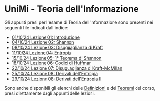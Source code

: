 # UniMi - Teoria dell'Informazione
Gli appunti presi per l'esame di Teoria dell'Informazione sono presenti nei seguenti file indicati dall'indice:
<br>
- [01/10/24 Lezione 01: Introduzione](https://github.com/Alit54/UniMi---Teoria-dell-Informazione/blob/develop/pdf/Lez01.pdf)
- [04/10/24 Lezione 02: Shannon](https://github.com/Alit54/UniMi---Teoria-dell-Informazione/blob/develop/pdf/Lez02.pdf)
- [08/10/24 Lezione 03: Disuguaglianza di Kraft](https://github.com/Alit54/UniMi---Teoria-dell-Informazione/blob/develop/pdf/Lez03.pdf)
- [11/10/24 Lezione 04: Entropia](https://github.com/Alit54/UniMi---Teoria-dell-Informazione/blob/develop/pdf/Lez04.pdf)
- [15/10/24 Lezione 05: 1° Teorema di Shannon](https://github.com/Alit54/UniMi---Teoria-dell-Informazione/blob/develop/pdf/Lez05.pdf)
- [18/10/24 Lezione 06: Codici di Huffman](https://github.com/Alit54/UniMi---Teoria-dell-Informazione/blob/develop/pdf/Lez06.pdf)
- [22/10/24 Lezione 07: Disuguaglianza di Kraft-McMillan](https://github.com/Alit54/UniMi---Teoria-dell-Informazione/blob/develop/pdf/Lez07.pdf)
- [25/10/24 Lezione 08: Derivati dell'Entropia](https://github.com/Alit54/UniMi---Teoria-dell-Informazione/blob/develop/pdf/Lez08.pdf)
- [29/10/24 Lezione 08: Derivati dell'Entropia II](https://github.com/Alit54/UniMi---Teoria-dell-Informazione/blob/develop/pdf/Lez09.pdf)

Sono anche disponibili gli elenchi delle [Definizioni](https://github.com/Alit54/UniMi---Teoria-dell-Informazione/blob/develop/Definizioni.md) e dei [Teoremi](https://github.com/Alit54/UniMi---Teoria-dell-Informazione/blob/develop/Teoremi.md) del corso, presi direttamente dagli appunti delle lezioni.<br>